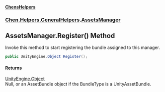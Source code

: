 
#### [ChensHelpers](index 'index')

### [Chen.Helpers.GeneralHelpers](Chen_Helpers_GeneralHelpers 'Chen.Helpers.GeneralHelpers').[AssetsManager](Chen_Helpers_GeneralHelpers_AssetsManager 'Chen.Helpers.GeneralHelpers.AssetsManager')

## AssetsManager.Register() Method
Invoke this method to start registering the bundle assigned to this manager.  
```csharp
public UnityEngine.Object Register();
```

#### Returns
[UnityEngine.Object](https://docs.microsoft.com/en-us/dotnet/api/UnityEngine.Object 'UnityEngine.Object')  
Null, or an AssetBundle object if the BundleType is a UnityAssetBundle.
